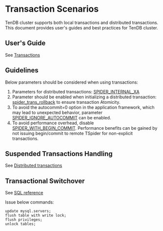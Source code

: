 # Transaction Scenarios

TenDB cluster supports both local transactions and distributed transactions. This document provides user's guides and best practices for TenDB cluster.


## User's Guide
See [Transactions](../re-book/transaction-en.md/#usage)

## Guidelines
Below parameters should be considered when using transactions:
1. Parameters for distributed transactions: [SPIDER_INTERNAL_XA](../re-book/transaction-en.md/#usage)
2. Parameter should be enabled when initializing a distributed transaction: [spider_trans_rollback](../re-book/tspider-parameter-en.md/#spider_trans_rollback) to ensure transaction Atomicity.
3. To avoid the autocommit=0 option in the application framework, which may lead to unexpected behavior, parameter  [SPIDER_IGNORE_AUTOCOMMIT](../re-book/tspider-parameter-en.md/#SPIDER_IGNORE_AUTOCOMMIT) can be enabled.
4. To avoid performance overhead, disable [SPIDER_WITH_BEGIN_COMMIT](../re-book/tspider-parameter-en.md/#SPIDER_WITH_BEGIN_COMMIT). Performance benefits can be gained by not issuing begin/commit to remote TSpider for non-explicit transactions.

## Suspended Transactions Handling
See [Distributed transactions](../re-book/mysql-compatibility-en.md#jump253)


## Transactional Switchover
See [SQL reference](../re-book/new-grammar-en.md#write_lock)

Issue below commands:
```
update mysql.servers;
flush table with write lock;
flush privileges;
unlock tables;
```